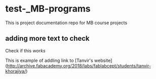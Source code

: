 # test-_MB-programs
This is project documentation repo for MB course projects
## adding more text to check
Check if this *works*

This is example of addling link to [Tanvir's website] (http://archive.fabacademy.org/2018/labs/fablabcept/students/tanvir-khorajiya/)
